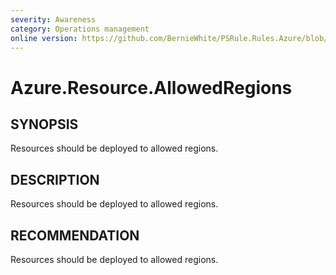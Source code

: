 ```yaml
---
severity: Awareness
category: Operations management
online version: https://github.com/BernieWhite/PSRule.Rules.Azure/blob/master/docs/rules/en/Azure.Resource.AllowedRegions.md
---
```


# Azure.Resource.AllowedRegions

## SYNOPSIS

Resources should be deployed to allowed regions.

## DESCRIPTION

Resources should be deployed to allowed regions.

## RECOMMENDATION

Resources should be deployed to allowed regions.
